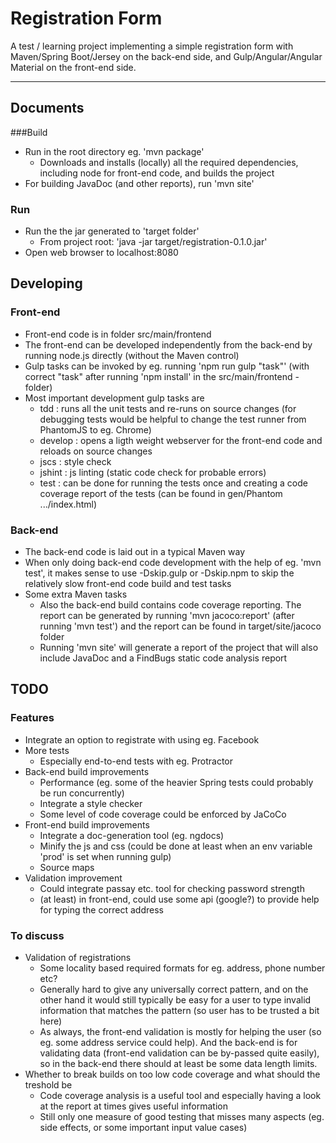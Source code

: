 Registration Form
===================

A test / learning project implementing a simple registration form with Maven/Spring Boot/Jersey on the back-end side, and Gulp/Angular/Angular Material on the front-end side.

----------


Documents
-------------

###Build
* Run in the root directory eg. 'mvn package'
  * Downloads and installs (locally) all the required dependencies, including node for front-end code, and builds the project
* For building JavaDoc (and other reports), run 'mvn site'

### Run
* Run the the jar generated to 'target folder'
  * From project root: 'java -jar target/registration-0.1.0.jar'
* Open web browser to localhost:8080


Developing
-------------
### Front-end
* Front-end code is in folder src/main/frontend
* The front-end can be developed independently from the back-end by running node.js directly (without the Maven control)
* Gulp tasks can be invoked by eg. running 'npm run gulp "task"' (with correct "task" after running 'npm install' in the src/main/frontend -folder)
* Most important development gulp tasks are
  * tdd : runs all the unit tests and re-runs on source changes (for debugging tests would be helpful to change the test runner from PhantomJS to eg. Chrome)
  * develop : opens a ligth weight webserver for the front-end code and reloads on source changes
  * jscs : style check
  * jshint : js linting (static code check for probable errors)
  * test : can be done for running the tests once and creating a code coverage report of the tests (can be found in gen/Phantom .../index.html)

### Back-end
* The back-end code is laid out in a typical Maven way
* When only doing back-end code development with the help of eg. 'mvn test', it makes sense to use -Dskip.gulp or -Dskip.npm to skip the relatively slow front-end code build and test tasks
* Some extra Maven tasks
  * Also the back-end build contains code coverage reporting. The report can be generated by running 'mvn jacoco:report' (after running 'mvn test') and the report can be found in target/site/jacoco folder
  * Running 'mvn site' will generate a report of the project that will also include JavaDoc and a FindBugs static code analysis report


TODO
-------------
### Features
* Integrate an option to registrate with using eg. Facebook
* More tests
  * Especially end-to-end tests with eg. Protractor
* Back-end build improvements
  * Performance (eg. some of the heavier Spring tests could probably be run concurrently)
  * Integrate a style checker
  * Some level of code coverage could be enforced by JaCoCo
* Front-end build improvements
   * Integrate a doc-generation tool (eg. ngdocs)
   * Minify the js and css (could be done at least when an env variable 'prod' is set when running gulp)
   * Source maps
* Validation improvement
   * Could integrate passay etc. tool for checking password strength
   * (at least) in front-end, could use some api (google?) to provide help for typing the correct address
  
### To discuss
* Validation of registrations
  * Some locality based required formats for eg. address, phone number etc?
  * Generally hard to give any universally correct pattern, and on the other hand it would still typically be easy for a user to type invalid information that matches the pattern (so user has to be trusted a bit here)
  * As always, the front-end validation is mostly for helping the user (so eg. some address service could help). And the back-end is for validating data (front-end validation can be by-passed quite easily), so in the back-end there should at least be some data length limits.
* Whether to break builds on too low code coverage and what should the treshold be
  * Code coverage analysis is a useful tool and especially having a look at the report at times gives useful information
  * Still only one measure of good testing that misses many aspects (eg. side effects, or some important input value cases)
